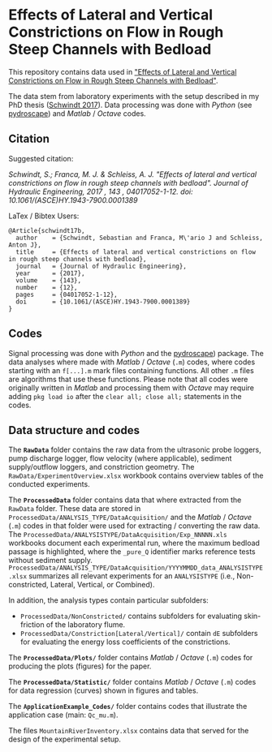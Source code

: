 # Effects of Lateral and Vertical Constrictions on Flow in Rough Steep Channels with Bedload

This repository contains data used in ["Effects of Lateral and Vertical Constrictions on Flow in Rough Steep Channels with Bedload"](https://ascelibrary.org/doi/abs/10.1061/%28ASCE%29HY.1943-7900.0001389).

The data stem from laboratory experiments with the setup described in my PhD thesis ([Schwindt 2017](https://infoscience.epfl.ch/record/229862/files/EPFL_TH7655.pdf?version=1)). Data processing was done with *Python* (see [pydroscape](https://sschwindt.github.io/pydroscape/)) and *Matlab* / *Octave* codes.

## Citation

Suggested citation:

*Schwindt, S.; Franca, M. J. & Schleiss, A. J. "Effects of lateral and vertical constrictions on flow in rough steep channels with bedload". Journal of Hydraulic Engineering, 2017 , 143 , 04017052-1-12. doi: 10.1061/(ASCE)HY.1943-7900.0001389*

LaTex / Bibtex Users:

```
@Article{schwindt17b,
  author    = {Schwindt, Sebastian and Franca, M\'ario J and Schleiss, Anton J},
  title     = {Effects of lateral and vertical constrictions on flow in rough steep channels with bedload},
  journal   = {Journal of Hydraulic Engineering},
  year      = {2017},
  volume    = {143},
  number    = {12},
  pages     = {04017052-1-12},
  doi       = {10.1061/(ASCE)HY.1943-7900.0001389}
}
```

## Codes
 Signal processing was done with *Python* and the [pydroscape](https://sschwindt.github.io/pydroscape/)) package. The data analyses where made with *Matlab* / *Octave* (`.m`) codes, where codes starting with an `f[...].m` mark files containing functions. All other `.m` files are algorithms that use these functions. Please note that all codes were originally written in *Matlab* and processing them with *Octave* may require adding `pkg load io` after the `clear all; close all;` statements in the codes.

## Data structure and codes

The **`RawData`** folder contains the raw data from the ultrasonic probe loggers, pump discharge logger, flow velocity (where applicable), sediment supply/outflow loggers, and constriction geometry. The `RawData/ExperimentOverview.xlsx` workbook contains overview tables of the conducted experiments.

The **`ProcessedData`** folder contains data that where extracted from the `RawData` folder. These data are stored in `ProcessedData/ANALYSIS_TYPE/DataAcquisition/` and the *Matlab* / *Octave* (`.m`) codes in that folder were used for extracting / converting the raw data. The `ProcessedData/ANALYSISTYPE/DataAcquisition/Exp_NNNNN.xls` workbooks document each experimental run, where the maximum bedload passage is highlighted, where the `_pure_Q` identifier marks reference tests without sediment supply. `ProcessedData/ANALYSIS_TYPE/DataAcquisition/YYYYMMDD_data_ANALYSISTYPE.xlsx` summarizes all relevant experiments for an `ANALYSISTYPE` (i.e., Non-constricted, Lateral, Vertical, or Combined).

In addition, the analysis types contain particular subfolders:

- `ProcessedData/NonConstricted/` contains subfolders for evaluating skin-friction of the laboratory flume.
- `ProcessedData/Constriction[Lateral/Vertical]/` contain `dE` subfolders for evaluating the energy loss coefficients of the constrictions.

The **`ProcessedData/Plots/`** folder contains *Matlab* / *Octave* (`.m`) codes for producing the plots (figures) for the paper.

The **`ProcessedData/Statistic/`** folder contains *Matlab* / *Octave* (`.m`) codes for data regression (curves) shown in figures and tables. 

The **`ApplicationExample_Codes/`** folder contains codes that illustrate the application case (main: `Qc_mu.m`).

The files `MountainRiverInventory.xlsx` contains data that served for the design of the experimental setup.
